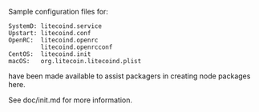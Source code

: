 Sample configuration files for:
```
SystemD: litecoind.service
Upstart: litecoind.conf
OpenRC:  litecoind.openrc
         litecoind.openrcconf
CentOS:  litecoind.init
macOS:   org.litecoin.litecoind.plist
```
have been made available to assist packagers in creating node packages here.

See doc/init.md for more information.
